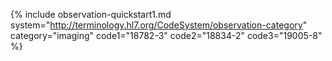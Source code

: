 
{% include observation-quickstart1.md system="http://terminology.hl7.org/CodeSystem/observation-category" category="imaging" code1="18782-3" code2="18834-2" code3="19005-8" %}
